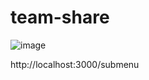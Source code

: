 ﻿# team-share






![image](https://user-images.githubusercontent.com/71702752/157278652-4c622aba-4add-4dbb-b5d6-eaae9d02ac67.png)


http://localhost:3000/submenu
